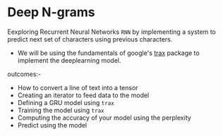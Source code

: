 # Deep N-grams

Eexploring Recurrent Neural Networks `RNN` by implementing a system to predict next set of characters using previous characters.
- We will be using the fundamentals of google's [trax](https://github.com/google/trax) package to implement the  deeplearning model. 

outcomes:-
- How to convert a line of text into a tensor
- Creating an iterator to feed data to the model
- Defining a GRU model using `trax`
- Training the model using `trax`
- Computing the accuracy of your model using the perplexity
- Predict using the model
